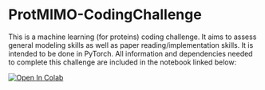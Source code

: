 # ProtMIMO-CodingChallenge

This is a machine learning (for proteins) coding challenge.  It aims to assess general modeling skills as well as paper reading/implementation skills. It is intended to be done in PyTorch. All information and dependencies needed to complete this challenge are included in the notebook linked below:

[![Open In Colab](https://colab.research.google.com/assets/colab-badge.svg)](https://colab.research.google.com/github/amirshane/ProtMIMO-CodingChallenge/blob/main/ProtMIMOChallenge.ipynb)
